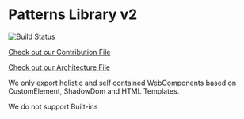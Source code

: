 # Patterns Library v2

[![Build Status](https://travis-ci.org/axa-ch/patterns-library.svg?branch=develop-v2)](https://travis-ci.org/axa-ch/patterns-library)

[Check out our Contribution File](https://github.com/axa-ch/patterns-library/blob/develop-v2/CONTRIBUTION.md#rules-and-lintings)

[Check out our Architecture File](https://github.com/axa-ch/patterns-library/blob/develop-v2/ARCHITECTURE.md)


We only export holistic and self contained WebComponents based on CustomElement, ShadowDom and HTML Templates.

We do not support Built-ins
